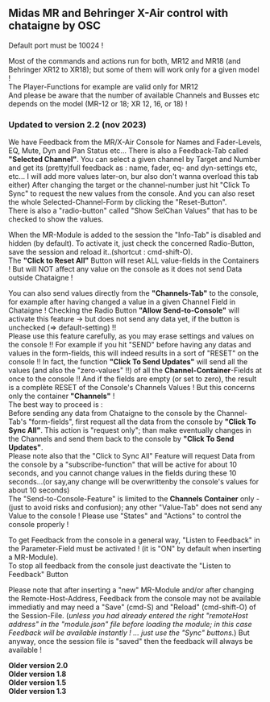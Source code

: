 ## Midas MR and Behringer X-Air control with chataigne by OSC
Default port must be 10024 !

Most of the commands and actions run for both, MR12 and MR18 (and Behringer XR12 to XR18); but some of them will work only for a given model !   
The Player-Functions for example are valid only for MR12   
And please be aware that the number of available Channels and Busses etc depends on the model (MR-12 or 18; XR 12, 16, or 18) !

### Updated to version 2.2  (nov 2023)
We have Feedback from the MR/X-Air Console for Names and Fader-Levels, EQ, Mute, Dyn and Pan Status etc... 
There is also a Feedback-Tab called **"Selected Channel"**. You can select a given channel by Target and Number and get its (pretty)full feedback as : name, fader, eq- and dyn-settings etc, etc... I will add more values later-on, bur also don't wanna overload this tab either) After changing the target or the channel-number just hit "Click To Sync" to request the new values from the console. And you can also reset the whole Selected-Channel-Form by clicking the "Reset-Button".   
There is also a "radio-button" called "Show SelChan Values" that has to be checked to show the values.   

When the MR-Module is added to the session the "Info-Tab" is disabled and hidden (by default). To activate it, just check the concerned Radio-Button, save the session and reload it..(shortcut : cmd-shift-O).     
The **"Click to Reset All"** Button will reset ALL value-fields in the Containers ! But will NOT affect any value on the console as it does not send Data outside Chataigne !  

You can also send values directly from the **"Channels-Tab"** to the console, for example after having changed a value in a given Channel Field in Chataigne ! Checking the Radio Button **"Allow Send-to-Console"** will activate this feature -> but does not send any data yet, if the button is unchecked (=> default-setting) !!   
Please use this feature carefully, as you may erase settings and values on the console !!  For example if you hit "SEND" before having any datas and values in the form-fields, this will indeed results in a sort of "RESET" on the console !! In fact, the function **"Click To Send Updates"** will send all the values (and also the "zero-values" !!) of all the **Channel-Container**-Fields at once to the console !! And if the fields are empty (or set to zero), the result is a complète RESET of the Console's Channels Values !
But this concerns only the container **"Channels"** !       
The best way to proceed is :  
Before sending any data from Chataigne to the console by the Channel-Tab's "form-fields", first request all the data from the console by **"Click To Sync All"**. This action is "request only"; than make eventually changes in the Channels and send them back to the console by **"Click To Send Updates"**.   
Please note also that the "Click to Sync All" Feature will request Data from the console by a "subscribe-function" that will be active for about 10 seconds, and you cannot change values in the fields during these 10 seconds...(or say,any change will be overwrittenby the console's values for about 10 seconds)     
The "Send-to-Console-Feature" is limited to the **Channels Container** only - (just to avoid risks and confusion); any other "Value-Tab" does not send any Value to the console !
Please use "States" and "Actions" to control the console properly !

To get Feedback from the console in a general way, "Listen to Feedback" in the Parameter-Field must be activated ! (it is "ON" by default when inserting a MR-Module).   
To stop all feedback from the console just deactivate the "Listen to Feedback" Button  
 
Please note that after  inserting a "new" MR-Module and/or after changing the Remote-Host-Address, Feedback from the console may not be available immediatly and may need a "Save" (cmd-S) and  "Reload" (cmd-shift-O) of the Session-File. 
(*unless you had already entered the right "remoteHost address" in the "module.json" file before loading the module; in this case Feedback will be available instantly ! ... just use the "Sync" buttons.*) But anyway, once the session file is "saved" then the feedback will always be available !   

**Older version 2.0**    
**Older version 1.8**  
**Older version 1.5**  
**Older version 1.3**
